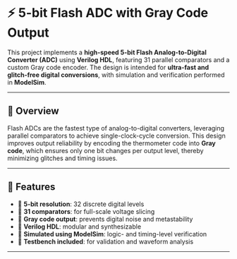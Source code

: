 # ⚡ 5-bit Flash ADC with Gray Code Output

This project implements a **high-speed 5-bit Flash Analog-to-Digital Converter (ADC)** using **Verilog HDL**, featuring 31 parallel comparators and a custom Gray code encoder. The design is intended for **ultra-fast and glitch-free digital conversions**, with simulation and verification performed in **ModelSim**.

---

## 🧠 Overview

Flash ADCs are the fastest type of analog-to-digital converters, leveraging parallel comparators to achieve single-clock-cycle conversion. This design improves output reliability by encoding the thermometer code into **Gray code**, which ensures only one bit changes per output level, thereby minimizing glitches and timing issues.

---

## 🚀 Features

- 🔹 **5-bit resolution**: 32 discrete digital levels  
- 🔹 **31 comparators**: for full-scale voltage slicing  
- 🔹 **Gray code output**: prevents digital noise and metastability  
- 🔹 **Verilog HDL**: modular and synthesizable  
- 🔹 **Simulated using ModelSim**: logic- and timing-level verification  
- 🔹 **Testbench included**: for validation and waveform analysis  

---


